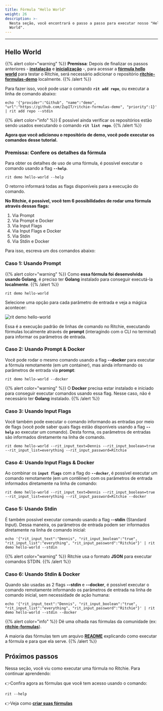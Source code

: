 ```yaml
---
title: Fórmula "Hello World"
weight: 26
description: >-
  Nesta seção, você encontrará o passo a passo para executar nosso "Hello
  World".
---
```


---

## Hello World

{{% alert color="warning" %}}
**Premissa**: Depois de finalizar os passos anteriores -  [**instalação**](../../../getting-started/instalacao-cli/) e [**inicialização**](../../../getting-started/inicializacao-cli) -,  para acessar a [**fórmula hello world**](https://github.com/ZupIT/ritchie-formulas/tree/master/demo/hello-world) para testar o Ritchie, será necessário adicionar o repositório [**ritchie-formulas-demo**](https://github.com/ZupIT/ritchie-formulas-demo) localmente.
{{% /alert %}}

Para fazer isso, você pode usar o comando **`rit add repo`**, ou executar a linha de comando abaixo:

```text
echo '{"provider":"Github", "name":"demo", "url":"https://github.com/ZupIT/ritchie-formulas-demo", "priority":1}' | rit add repo --stdin
```

{{% alert color="info" %}}
É possível ainda verificar os repositórios estão sendo usados executando o comando **`rit list repo`**.
{{% /alert %}}

**Agora que você adicionou o repositório de demo, você pode executar os comandos desse tutorial.**

### **Premissa: Confere os detalhes da fórmula**

Para obter os detalhes de uso de uma fórmula, é possível executar o comando usando a flag **`--help`**.

```text
rit demo hello-world --help
```

O retorno informará todas as flags disponíveis para a execução do comando.

**No Ritchie, é possível, você tem 6 possibilidades de rodar uma fórmula através dessas flags:**

1. Via Prompt
2. Via Prompt e Docker
3. Via Input Flags
4. Via Input Flags e Docker
5. Via Stdin
6. Via Stdin e Docker

Para isso, escreva um dos comandos abaixo:

### Caso 1: Usando Prompt

{{% alert color="warning" %}}
Como **essa fórmula  foi desenvolvida usando Golang**, é preciso ter **Golang** instalado para conseguir  executá-la **localmente**.
{{% /alert %}}

```text
rit demo hello-world
```

Selecione uma opção para cada parâmetro de entrada e veja a mágica acontecer:

![rit demo hello-world](/large-gif-1054x366-%20%281%29.gif)

Essa é a execução padrão de linhas de comando no Ritchie, executando fórmulas localmente através de **prompt** \(interagindo com o CLI no terminal\) para informar os parâmetros de entrada.

### Caso 2: Usando Prompt & Docker

Você pode rodar o mesmo comando usando a flag **--docker** para executar a fórmula remotamente \(em um container\), mas ainda informando os parâmetros de entrada via **prompt**:

```text
rit demo hello-world --docker
```

{{% alert color="warning" %}}
O **Docker** precisa estar instalado e iniciado para conseguir executar comandos usando essa flag.
Nesse caso, não é necessário ter **Golang** instalado.
{{% /alert %}}

### Caso 3: Usando Input Flags

Você também pode executar o comando informando as entradas por meio de flags \(você pode saber quais flags estão disponíveis usando  a flag **`--help`** ao executar um comando\). Desta forma, os parâmetros de entradas são informados diretamente na linha de comando.

```
rit demo hello-world --rit_input_text=Dennis --rit_input_boolean=true --rit_input_list=everything --rit_input_password=Ritchie
```



### Caso 4: Usando Input Flags & Docker

Ao combinar os **`input flags`** com a flag do **`--docker`**, é possível executar um comando remotamente \(em um contêiner\) com os parâmetros de entrada informados diretamente na linha de comando:

```
rit demo hello-world --rit_input_text=Dennis --rit_input_boolean=true --rit_input_list=everything --rit_input_password=Ritchie --docker
```

### Caso 5: Usando Stdin

É também possível executar comando usando a flag **--stdin** \(Standard Input\). Dessa maneira, os parâmetros de entrada podem ser informados diretamente na linha de comando inicial:

```
echo '{"rit_input_text":"Dennis", "rit_input_boolean":"true", "rit_input_list":"everything", "rit_input_password":"Ritchie"}' | rit demo hello-world --stdin
```

{{% alert color="warning" %}}
Ritchie usa o formato **JSON** para executar comandos STDIN.
{{% /alert %}}



### Caso 6: Usando Stdin & Docker

Quando são usadas as 2 flags **--stdin** e **--docker**, é possível executar o comando remotamente informando os parâmetros de entrada na linha de comando inicial, sem necessidade de ação humana:

```text
echo '{"rit_input_text":"Dennis", "rit_input_boolean":"true", "rit_input_list":"everything", "rit_input_password":"Ritchie"}' | rit demo hello-world --stdin --docker
```

{{% alert color="info" %}}
Dê uma olhada nas fórmulas da comunidade \(ex: [**ritchie-formulas**](https://github.com/ZupIT/ritchie-formulas)\).

A maioria das fórmulas tem um arquivo [**README**](https://github.com/ZupIT/ritchie-formulas/tree/master/demo/hello-world) explicando como executar a fórmula e para que ela serve.
{{% /alert %}}

## Próximos passos

Nessa seção, você viu como executar uma fórmula no Ritchie. Para continuar aprendendo:

👉Confira agora as fórmulas que você tem acesso usando o comando:

```text
rit --help
```

👉Veja como [**criar suas fórmulas**](../../como-criar-formulas)
